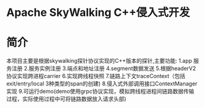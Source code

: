 Apache SkyWalking C++侵入式开发
==========


# 简介
本项目主要是根据skywalking探针协议实现的C++版本的探针,主要功能:
1.app 服务注册
2.服务实例注册
3.端点和地址注册
4.segment数据发送
5.根据headerV2协议实现跨进程carrier
6.实现跨线程快照
7.链路上下文traceContext（包括exit/entry/local 3种类型的span的创建)
8.侵入式外部调用接口ContextManager实现
9.可运行demo(demo使用grpc协议实现，模拟跨线程进程间链路数据传输过程，实际使用过程中可将链路数据放入请求头部)

